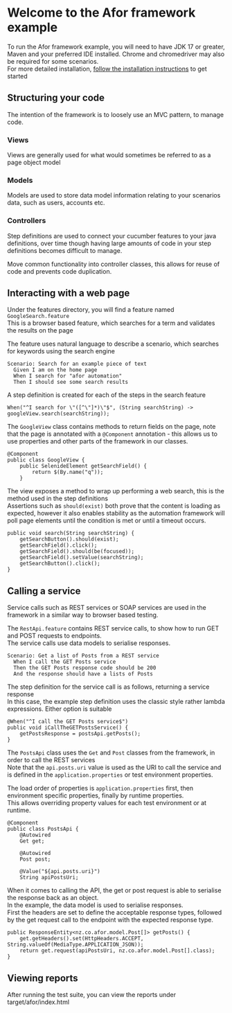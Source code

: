 # Welcome to the Afor framework example
To run the Afor framework example, you will need to have JDK 17 or greater, Maven and your preferred IDE installed. Chrome and chromedriver may also be required for some scenarios. \
For more detailed installation, [follow the installation instructions](https://www.afor.co.nz/framework/installation/install-document.html) to get started

## Structuring your code
The intention of the framework is to loosely use an MVC pattern, to manage code.

### Views
Views are generally used for what would sometimes be referred to as a page object model

### Models
Models are used to store data model information relating to your scenarios data, such as users, accounts etc.

### Controllers
Step definitions are used to connect your cucumber features to your java definitions, over time though having large amounts of code in your step definitions becomes difficult to manage.

Move common functionality into controller classes, this allows for reuse of code and prevents code duplication.

## Interacting with a web page
Under the features directory, you will find a feature named `GoogleSearch.feature` \
This is a browser based feature, which searches for a term and validates the results on the page

The feature uses natural language to describe a scenario, which searches for keywords using the search engine
```
Scenario: Search for an example piece of text
  Given I am on the home page
  When I search for "afor automation"
  Then I should see some search results
```

A step definition is created for each of the steps in the search feature
```
When("^I search for \"([^\"]*)\"$", (String searchString) -> googleView.search(searchString));
```

The `GoogleView` class contains methods to return fields on the page, note that the page is annotated with a `@Component` annotation - this allows us to use properties and other parts of the framework in our classes.
```
@Component
public class GoogleView {
    public SelenideElement getSearchField() {
        return $(By.name("q"));
    }
```

The view exposes a method to wrap up performing a web search, this is the method used in the step definitions\
Assertions such as `should(exist)` both prove that the content is loading as expected, however it also enables stability as the automation framework will poll page elements until the condition is met or until a timeout occurs.
```    
public void search(String searchString) {
    getSearchButton().should(exist);
    getSearchField().click();
    getSearchField().should(be(focused));
    getSearchField().setValue(searchString);
    getSearchButton().click();
}
```

## Calling a service
Service calls such as REST services or SOAP services are used in the framework in a similar way to browser based testing.

The `RestApi.feature` contains REST service calls, to show how to run GET and POST requests to endpoints.\
The service calls use data models to serialise responses.

```
Scenario: Get a list of Posts from a REST service
  When I call the GET Posts service
  Then the GET Posts response code should be 200
  And the response should have a lists of Posts
```

The step definition for the service call is as follows, returning a service response\
In this case, the example step definition uses the classic style rather lambda expressions. Either option is suitable
```
@When("^I call the GET Posts service$")
public void iCallTheGETPostsService() {
    getPostsResponse = postsApi.getPosts();
}
```

The `PostsApi` class uses the `Get` and `Post` classes from the framework, in order to call the REST services\
Note that the `api.posts.uri` value is used as the URI to call the service and is defined in the `application.properties` or test environment properties.

The load order of properties is `application.properties` first, then environment specific properties, finally by runtime properties.\
This allows overriding property values for each test environment or at runtime.
```
@Component
public class PostsApi {
    @Autowired
    Get get;

    @Autowired
    Post post;

    @Value("${api.posts.uri}")
    String apiPostsUri;
```

When it comes to calling the API, the get or post request is able to serialise the response back as an object.\
In the example, the data model is used to serialise responses.\
First the headers are set to define the acceptable response types, followed by the get request call to the endpoint with the expected response type.
```
public ResponseEntity<nz.co.afor.model.Post[]> getPosts() {
    get.getHeaders().set(HttpHeaders.ACCEPT, String.valueOf(MediaType.APPLICATION_JSON));
    return get.request(apiPostsUri, nz.co.afor.model.Post[].class);
}
```
## Viewing reports
After running the test suite, you can view the reports under target/afor/index.html